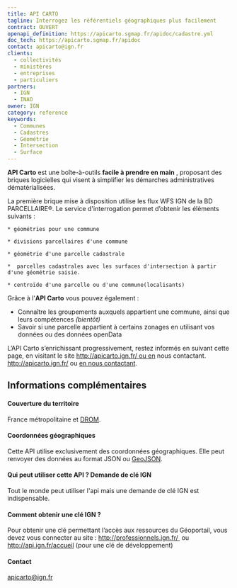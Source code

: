 ```yaml
---
title: API CARTO
tagline: Interrogez les référentiels géographiques plus facilement
contract: OUVERT
openapi_definition: https://apicarto.sgmap.fr/apidoc/cadastre.yml
doc_tech: https://apicarto.sgmap.fr/apidoc
contact: apicarto@ign.fr
clients:
  - collectivités
  - ministères
  - entreprises
  - particuliers
partners:
  - IGN
  - INAO
owner: IGN
category: reference
keywords:
  - Communes
  - Cadastres
  - Géométrie
  - Intersection
  - Surface
---
```


__API Carto__ est une boîte-à-outils __facile à prendre en main__ , proposant des briques logicielles qui visent à simplifier les démarches administratives dématérialisées.

La première brique mise à disposition utilise les flux WFS IGN de la BD PARCELLAIRE®.
Le service d'interrogation permet d’obtenir les éléments suivants :
   
    * géométries pour une commune
    
    * divisions parcellaires d'une commune
    
    * géométrie d'une parcelle cadastrale
    
    *  parcelles cadastrales avec les surfaces d'intersection à partir d'une géométrie saisie.
    
    * centroïde d'une parcelle ou d'une commune(localisants)

Grâce à l'__API Carto__ vous pouvez également :

* Connaître les groupements auxquels appartient une commune, ainsi que leurs compétences _(bientôt)_
* Savoir si une parcelle appartient à certains zonages en utilisant vos données ou des données openData

L’API Carto s’enrichissant progressivement, restez informés en suivant cette page, en visitant le site http://apicarto.ign.fr/ ou en nous contactant. http://apicarto.ign.fr/ ou [en nous contactant](mailto:apicarto@ign.fr).


## Informations complémentaires

#### Couverture du territoire

France métropolitaine et [DROM](https://fr.wikipedia.org/wiki/D%C3%A9partement_et_r%C3%A9gion_d%27outre-mer).

#### Coordonnées géographiques

Cette API utilise exclusivement des coordonnées géographiques.
Elle peut renvoyer des données au format JSON ou  [GeoJSON](http://geojson.org).

#### Qui peut utiliser cette API ? Demande de clé IGN

Tout le monde peut utiliser l'api mais une demande de clé IGN est indispensable.

#### Comment obtenir une clé IGN ?
Pour obtenir une clé permettant l’accès aux ressources du Géoportail, vous devez vous connecter au site : http://professionnels.ign.fr/  ou  http://api.ign.fr/accueil (pour une clé de développement)


#### Contact

apicarto@ign.fr

